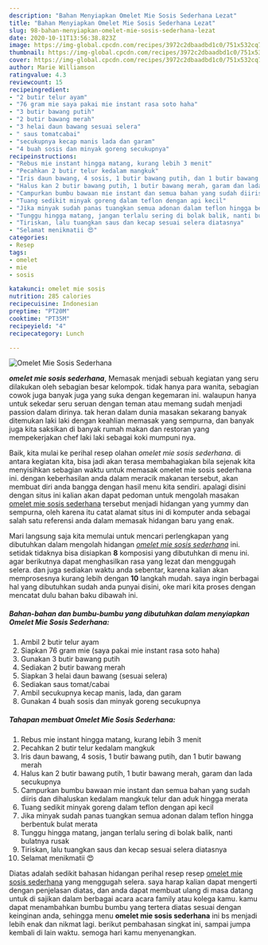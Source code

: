 ```yaml
---
description: "Bahan Menyiapkan Omelet Mie Sosis Sederhana Lezat"
title: "Bahan Menyiapkan Omelet Mie Sosis Sederhana Lezat"
slug: 98-bahan-menyiapkan-omelet-mie-sosis-sederhana-lezat
date: 2020-10-11T13:56:38.823Z
image: https://img-global.cpcdn.com/recipes/3972c2dbaadbd1c0/751x532cq70/omelet-mie-sosis-sederhana-foto-resep-utama.jpg
thumbnail: https://img-global.cpcdn.com/recipes/3972c2dbaadbd1c0/751x532cq70/omelet-mie-sosis-sederhana-foto-resep-utama.jpg
cover: https://img-global.cpcdn.com/recipes/3972c2dbaadbd1c0/751x532cq70/omelet-mie-sosis-sederhana-foto-resep-utama.jpg
author: Marie Williamson
ratingvalue: 4.3
reviewcount: 15
recipeingredient:
- "2 butir telur ayam"
- "76 gram mie saya pakai mie instant rasa soto haha"
- "3 butir bawang putih"
- "2 butir bawang merah"
- "3 helai daun bawang sesuai selera"
- " saus tomatcabai"
- "secukupnya kecap manis lada dan garam"
- "4 buah sosis dan minyak goreng secukupnya"
recipeinstructions:
- "Rebus mie instant hingga matang, kurang lebih 3 menit"
- "Pecahkan 2 butir telur kedalam mangkuk"
- "Iris daun bawang, 4 sosis, 1 butir bawang putih, dan 1 butir bawang merah"
- "Halus kan 2 butir bawang putih, 1 butir bawang merah, garam dan lada secukupnya"
- "Campurkan bumbu bawaan mie instant dan semua bahan yang sudah diiris dan dihaluskan kedalam mangkuk telur dan aduk hingga merata"
- "Tuang sedikit minyak goreng dalam teflon dengan api kecil"
- "Jika minyak sudah panas tuangkan semua adonan dalam teflon hingga berbentuk bulat merata"
- "Tunggu hingga matang, jangan terlalu sering di bolak balik, nanti bulatnya rusak"
- "Tiriskan, lalu tuangkan saus dan kecap sesuai selera diatasnya"
- "Selamat menikmatii 😍"
categories:
- Resep
tags:
- omelet
- mie
- sosis

katakunci: omelet mie sosis 
nutrition: 285 calories
recipecuisine: Indonesian
preptime: "PT20M"
cooktime: "PT35M"
recipeyield: "4"
recipecategory: Lunch

---
```



![Omelet Mie Sosis Sederhana](https://img-global.cpcdn.com/recipes/3972c2dbaadbd1c0/751x532cq70/omelet-mie-sosis-sederhana-foto-resep-utama.jpg)

<b><i>omelet mie sosis sederhana</i></b>, Memasak menjadi sebuah kegiatan yang seru dilakukan oleh sebagian besar kelompok. tidak hanya para wanita, sebagian cowok juga banyak juga yang suka dengan kegemaran ini. walaupun hanya untuk sekedar seru seruan dengan teman atau memang sudah menjadi passion dalam dirinya. tak heran dalam dunia masakan sekarang banyak ditemukan laki laki dengan keahlian memasak yang sempurna, dan banyak juga kita saksikan di banyak rumah makan dan restoran yang mempekerjakan chef laki laki sebagai koki mumpuni nya.

Baik, kita mulai ke perihal resep olahan <i>omelet mie sosis sederhana</i>. di antara kegiatan kita, bisa jadi akan terasa membahagiakan bila sejenak kita menyisihkan sebagian waktu untuk memasak omelet mie sosis sederhana ini. dengan keberhasilan anda dalam meracik makanan tersebut, akan membuat diri anda bangga dengan hasil menu kita sendiri. apalagi disini dengan situs ini kalian akan dapat pedoman untuk mengolah masakan <u>omelet mie sosis sederhana</u> tersebut menjadi hidangan yang yummy dan sempurna, oleh karena itu catat alamat situs ini di komputer anda sebagai salah satu referensi anda dalam memasak hidangan baru yang enak.




Mari langsung saja kita memulai untuk mencari perlengkapan yang dibutuhkan dalam mengolah hidangan <u><i>omelet mie sosis sederhana</i></u> ini. setidak tidaknya bisa disiapkan <b>8</b> komposisi yang dibutuhkan di menu ini. agar berikutnya dapat menghasilkan rasa yang lezat dan menggugah selera. dan juga sediakan waktu anda sebentar, karena kalian akan memprosesnya kurang lebih dengan <b>10</b> langkah mudah. saya ingin berbagai hal yang dibutuhkan sudah anda punyai disini, oke mari kita proses dengan mencatat dulu bahan baku dibawah ini.

<!--inarticleads1-->

##### Bahan-bahan dan bumbu-bumbu yang dibutuhkan dalam menyiapkan Omelet Mie Sosis Sederhana:

1. Ambil 2 butir telur ayam
1. Siapkan 76 gram mie (saya pakai mie instant rasa soto haha)
1. Gunakan 3 butir bawang putih
1. Sediakan 2 butir bawang merah
1. Siapkan 3 helai daun bawang (sesuai selera)
1. Sediakan  saus tomat/cabai
1. Ambil secukupnya kecap manis, lada, dan garam
1. Gunakan 4 buah sosis dan minyak goreng secukupnya




<!--inarticleads2-->

##### Tahapan membuat Omelet Mie Sosis Sederhana:

1. Rebus mie instant hingga matang, kurang lebih 3 menit
1. Pecahkan 2 butir telur kedalam mangkuk
1. Iris daun bawang, 4 sosis, 1 butir bawang putih, dan 1 butir bawang merah
1. Halus kan 2 butir bawang putih, 1 butir bawang merah, garam dan lada secukupnya
1. Campurkan bumbu bawaan mie instant dan semua bahan yang sudah diiris dan dihaluskan kedalam mangkuk telur dan aduk hingga merata
1. Tuang sedikit minyak goreng dalam teflon dengan api kecil
1. Jika minyak sudah panas tuangkan semua adonan dalam teflon hingga berbentuk bulat merata
1. Tunggu hingga matang, jangan terlalu sering di bolak balik, nanti bulatnya rusak
1. Tiriskan, lalu tuangkan saus dan kecap sesuai selera diatasnya
1. Selamat menikmatii 😍




Diatas adalah sedikit bahasan hidangan perihal resep resep <u>omelet mie sosis sederhana</u> yang menggugah selera. saya harap kalian dapat mengerti dengan penjelasan diatas, dan anda dapat membuat ulang di masa datang untuk di sajikan dalam berbagai acara acara family atau kolega kamu. kamu dapat menambahkan bumbu bumbu yang tertera diatas sesuai dengan keinginan anda, sehingga menu <b>omelet mie sosis sederhana</b> ini bs menjadi lebih enak dan nikmat lagi. berikut pembahasan singkat ini, sampai jumpa kembali di lain waktu. semoga hari kamu menyenangkan.
